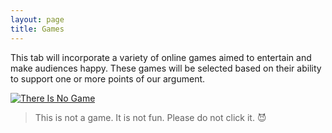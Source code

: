 ```yaml
---
layout: page
title: Games
---
```


<p class="message">
  This tab will incorporate a variety of online games aimed to entertain and make audiences happy. These games will be selected based on their ability to support one or more points of our argument.
</p>

[![There Is No Game](https://actamu.github.io/laughing-aggies/public/images/there_is_no_game.jpg)](http://www.coolmath-games.com/0-there-is-no-game)

> This is not a game. It is not fun. Please do not click it. :smiling_imp:
